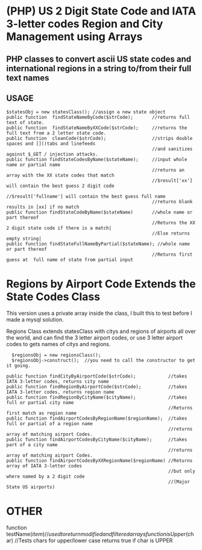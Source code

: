 (PHP) US 2 Digit State Code and IATA 3-letter codes Region and City Management using Arrays
====================

PHP classes to convert ascii US state codes and international regions in a string to/from their full text names
--------------------

USAGE
--------------------
```
$statesObj = new statesClass(); //assign a new state object
public function  findStateNameByCode($strCode);       //returns full text of state.
public function  findStateNameByXXCode($strCode);     //returns the full text from a 2 letter state code.
public function  cleanCode($strCode);                 //strips double spaces and []()tabs and linefeeds 
                                                      //and sanitizes against $_GET / injection attacks.
public function findStateCodesByName($stateName);     //input whole name or partial name
                                                      //returns an array with the XX state codes that match
                                                      //$result['xx'] will contain the best guess 2 digit code
                                                      //$result['fullname'] will contain the best guess full name
                                                      //returns blank results in [xx] if no match
public function findStateCodeByName($stateName)       //whole name or part thereof
                                                      //Returns the XX 2 digit state code if there is a match|
                                                      //Else returns empty string|
public function findStateFullNameByPartial($stateName); //whole name or part thereof
                                                      //Returns first guess at  full name of state from partial input
```
Regions by Airport Code Extends the State Codes Class
=======================

This version uses a private array inside the class, I built this to test before I made a mysql solution.

  Regions Class extends statesClass with citys and regions of airports all over the world, and can find the 3 letter airport codes,
  or use 3 letter airport codes to gets names of citys and regions.

```
  $regionsObj = new regionsClass();
  $regionsObj->construct();  //you need to call the constructor to get it going.

public function findCityByAirportCode($strCode);            //takes IATA 3-letter codes, returns city name
public function findRegionByAirportCode($strCode);          //takes IATA 3-letter codes, returns region name
public function findRegionByCityName($cityName);            //takes full or partial city name
                                                            //Returns first match as region name
public function findAirportCodesByRegionName($regionName);  //takes full or partial of a region name
                                                            //returns array of matching airport Codes.
public function findAirportCodesByCityName($cityName);      //takes part of a city name
                                                            //returns array of matching airport Codes.
public function findAirportCodesByXXRegionName($regionName) //Returns array of IATA 3-letter codes
                                                            //but only where named by a 2 digit code
                                                            //(Major State US airports)
```
OTHER
=========================
function testName($item)      //used to return modified and filtered arrays
function isUpper($char)       //Tests chars for upper/lower case returns true if char is UPPER
